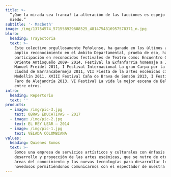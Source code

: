 ```yaml
---
title: >-
  “¡Que la mirada sea franca! La alteración de las facciones es espejo del
  miedo.” 
subtitle: '- Macbeth'
image: /img/13754574_571558929688525_4814754816957578371_n.jpg
blurb:
  heading: Trayectoria
  text: >-
    Este colectivo orgullosamente Peñolense, ha ganado en los últimos años un
    amplio reconocimiento en el ámbito Departamental, prueba de eso, ha sido su
    participación en reconocidos festivales de Teatro como: Encuentro GATO del
    Oriente Antioqueño 2009- 2014, Festival la Exfanfarria homenaje a José
    Manuel Freidel 2011, I Festival Internacional La gran Carpa por la paz
    ciudad de Barrancabermeja 2011, VII Fiesta de la artes escénicas ciudad de
    Medellín 2011, XVIII Festival Caña de Brava de Sonsón 2013, I Festival El
    Faro de Alejandría 2013, VI Festival La vida la mejor escena de Bello 2014,
    entre otros.
intro:
  heading: Repertorio
  text: ''
products:
  - image: /img/pic-3.jpg
    text: OBRAS EDUCATIVAS - 2017
  - image: /img/pic-2.jpg
    text: EL REY LEAR – 2014
  - image: /img/pic-1.jpg
    text: VELADA COLOMBIANA
values:
  heading: Quienes Somos
  text: >-
    Somos una empresa de servicios artísticos y culturales con énfasis en el
    desarrollo y proyección de las artes escénicas, que se nutre de otras
    áreas del conocimiento y las nuevas tecnologías para desarrollar lenguajes
    novedosos permitiéndonos comunicarnos con el espectador de nuestra época.
---
```


